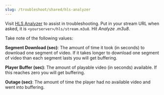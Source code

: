 ```yaml
---
slug: /troubleshoot/shared/hls-analyzer
---
```

Visit [HLS Analyzer](https://hlsanalyzer.com/) to assist in troubleshooting. Put in your stream URL when asked, it is `<yourserver>/hls/stream.m3u8`. Hit _Analyze .m3u8_.

Take note of the following values:

**Segment Download (sec)**: The amount of time it took (in seconds) to download one segment of video. If it takes longer to download one segment of video than each segment lasts you will get buffering.

**Player Buffer (sec)**: The amount of playable video (in seconds) available. If this reaches zero you will get buffering.

**Outage (sec)**: The amount of time the player had no available video and went into buffering.
